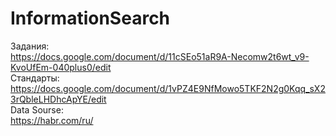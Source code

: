 # InformationSearch  
  
  Задания:  
  https://docs.google.com/document/d/11cSEo51aR9A-Necomw2t6wt_v9-KvoUfEm-040plus0/edit  
  Стандарты:  
  https://docs.google.com/document/d/1vPZ4E9NfMowo5TKF2N2g0Kqq_sX23rQbleLHDhcApYE/edit  
  Data Sourse:  
  https://habr.com/ru/
  
